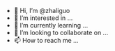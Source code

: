 - 👋 Hi, I’m @zhaliguo
- 👀 I’m interested in ...
- 🌱 I’m currently learning ...
- 💞️ I’m looking to collaborate on ...
- 📫 How to reach me ...

<!---
zhaliguo/zhaliguo is a ✨ special ✨ repository because its `README.md` (this file) appears on your GitHub profile.
You can click the Preview link to take a look at your changes.
--->
